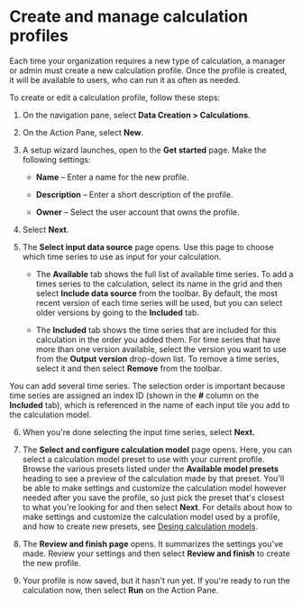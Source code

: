 ﻿# Create and manage calculation profiles

Each time your organization requires a new type of calculation, a manager or admin must create a new calculation profile. Once the profile is created, it will be available to users, who can run it as often as needed.

To create or edit a calculation profile, follow these steps:

1.  On the navigation pane, select **Data Creation &gt; Calculations**.

2.  On the Action Pane, select **New**.

3.  A setup wizard launches, open to the **Get started** page. Make the following settings:

    - **Name** – Enter a name for the new profile.

    - **Description** – Enter a short description of the profile.

    - **Owner** – Select the user account that owns the profile.

4.  Select **Next**.

5.  The **Select input data source** page opens. Use this page to choose which time series to use as input for your calculation.

    -   The **Available** tab shows the full list of available time series. To add a times series to the calculation, select its name in the grid and then select **Include data source** from the toolbar. By default, the most recent version of each time series will be used, but you can select older versions by going to the **Included** tab.

    -   The **Included** tab shows the time series that are included for this calculation in the order you added them. For time series that have more than one version available, select the version you want to use from the **Output version** drop-down list. To remove a time series, select it and then select **Remove** from the toolbar.

You can add several time series. The selection order is important because time series are assigned an index ID (shown in the **\#** column on the **Included** tab), which is referenced in the name of each input tile you add to the calculation model.

6.  When you're done selecting the input time series, select **Next.**

7.  The **Select and configure calculation model** page opens. Here, you can select a calculation model preset to use with your current profile. Browse the various presets listed under the **Available model presets** heading to see a preview of the calculation made by that preset. You'll be able to make settings and customize the calculation model however needed after you save the profile, so just pick the preset that's closest to what you're looking for and then select **Next**. For details about how to make settings and customize the calculation model used by a profile, and how to create new presets, see [Desing calculation models](designing-calculation-models.md).

8.  The **Review and finish page** opens. It summarizes the settings you've made. Review your settings and then select **Review and finish** to create the new profile.

9.  Your profile is now saved, but it hasn't run yet. If you're ready to run the calculation now, then select **Run** on the Action Pane.

